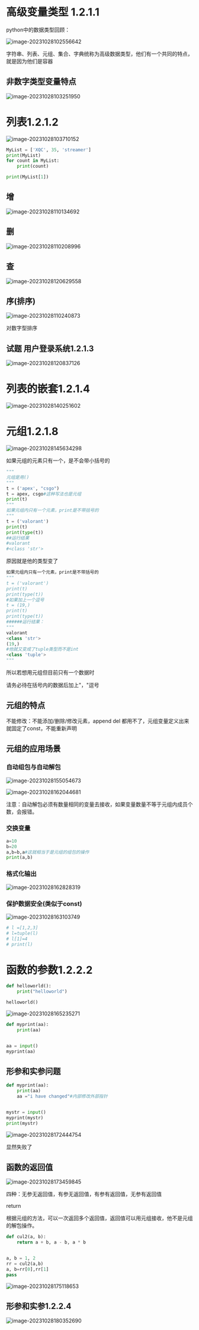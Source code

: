 # 高级变量类型 1.2.1.1 

python中的数据类型回顾：

![image-20231028102556642](assets/image-20231028102556642.png)

​	字符串、列表、元组、集合、字典统称为高级数据类型，他们有一个共同的特点，就是因为他们是容器

## 非数字类型变量特点

![image-20231028103251950](assets/image-20231028103251950.png)

# 列表1.2.1.2

![image-20231028103710152](assets/image-20231028103710152.png)

```python
MyList = ['XQC', 35, 'streamer']
print(MyList)
for count in MyList:
    print(count)

print(MyList[1])
```

## 增

![image-20231028110134692](assets/image-20231028110134692.png)

## 删

![image-20231028110208996](assets/image-20231028110208996.png)

## 查

![image-20231028120629558](assets/image-20231028120629558.png)

## 序(排序)

![image-20231028110240873](assets/image-20231028110240873.png)

对数字型排序

## 试题 用户登录系统1.2.1.3

![image-20231028120837126](assets/image-20231028120837126.png)

# 列表的嵌套1.2.1.4

![image-20231028140251602](assets/image-20231028140251602.png)

# 元组1.2.1.8

![image-20231028145634298](assets/image-20231028145634298.png)

如果元组的元素只有一个，是不会带小括号的

```python
"""
元组是用()
"""
t = ('apex', "csgo")
t = apex, csgo#这种写法也是元组
print(t)
"""
如果元组内只有一个元素，print是不带括号的
"""
t = ('valorant')
print(t)
print(type(t))
##运行结果
#valorant
#<class 'str'>
```

原因就是他的类型变了

```python
如果元组内只有一个元素，print是不带括号的
"""
t = ('valorant')
print(t)
print(type(t))
#如果加上一个逗号
t = (19,)
print(t)
print(type(t))
######运行结果：
"""
valorant
<class 'str'>
(19,)
#他就又变成了tuple类型而不是int
<class 'tuple'>
"""
```

所以若想用元组但目前只有一个数据时

请务必待在括号内的数据后加上"，"逗号

## 元组的特点

不能修改：不能添加/删除/修改元素，append del 都用不了，元组变量定义出来就固定了const，不能重新声明

## 元组的应用场景

### 自动组包与自动解包

![image-20231028155054673](assets/image-20231028155054673.png)

![image-20231028162044681](assets/image-20231028162044681.png)

注意：自动解包必须有数量相同的变量去接收，如果变量数量不等于元组内成员个数，会报错。

### 交换变量

```python
a=10
b=20
a,b=b,a#这就相当于是元组的组包的操作
print(a,b)
```

### 格式化输出

![image-20231028162828319](assets/image-20231028162828319.png)

### 保护数据安全(类似于const)

![image-20231028163103749](assets/image-20231028163103749.png)

```python
# l =[1,2,3]
# l=tuple(l)
# l[1]=4
# print(l)
```

# 函数的参数1.2.2.2

```python
def helloworld():
    print("helloworld")

helloworld()
```

![image-20231028165235271](assets/image-20231028165235271.png)

```python
def myprint(aa):
    print(aa)


aa = input()
myprint(aa)
```

## 形参和实参问题

```python
def myprint(aa):
    print(aa)
    aa ="i have changed"#内部修改外部指针


mystr = input()
myprint(mystr)
print(mystr)
```

![image-20231028172444754](assets/image-20231028172444754.png)

显然失败了

## 函数的返回值

![image-20231028173459845](assets/image-20231028173459845.png)

四种：无参无返回值，有参无返回值，有参有返回值，无参有返回值

return

根据元组的方法，可以一次返回多个返回值，返回值可以用元组接收，他不是元组的解包操作。

```python
def cul2(a, b):
    return a + b, a - b, a * b


a, b = 1, 2
rr = cul2(a,b)
a, b=rr[0],rr[1]
pass
```

![image-20231028175118653](assets/image-20231028175118653.png)

## 形参和实参1.2.2.4

![image-20231028180352690](assets/image-20231028180352690.png)

